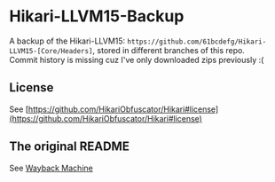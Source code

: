 # Hikari-LLVM15-Backup

A backup of the Hikari-LLVM15: `https://github.com/61bcdefg/Hikari-LLVM15-[Core/Headers]`, stored in different branches of this repo.  
Commit history is missing cuz I've only downloaded zips previously :(  

## License

See [https://github.com/HikariObfuscator/Hikari#license](https://github.com/HikariObfuscator/Hikari#license)

## The original README

See [Wayback Machine](https://web.archive.org/web/20250208114211/https://github.com/61bcdefg/Hikari-LLVM15)
